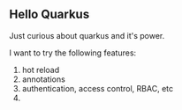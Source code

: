 ## Hello Quarkus

Just curious about quarkus and it's power.

I want to try the following features:
1. hot reload
2. annotations
3. authentication, access control, RBAC, etc
4.
